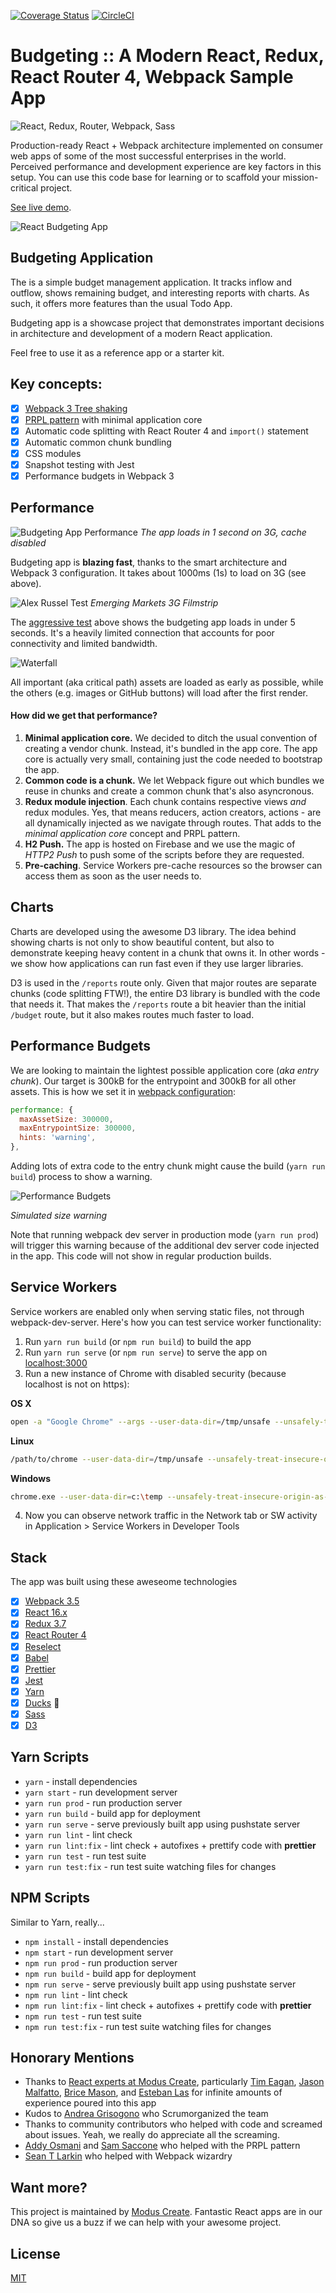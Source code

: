 [![Coverage Status](https://coveralls.io/repos/github/ModusCreateOrg/budgeting-sample-app-webpack2/badge.svg)](https://coveralls.io/github/ModusCreateOrg/budgeting-sample-app-webpack2) [![CircleCI](https://circleci.com/gh/ModusCreateOrg/budgeting-sample-app-webpack2.svg?style=svg)](https://circleci.com/gh/ModusCreateOrg/budgeting-sample-app-webpack2)

# Budgeting :: A Modern React, Redux, React Router 4, Webpack Sample App

![React, Redux, Router, Webpack, Sass](https://cloud.githubusercontent.com/assets/733074/25338311/193a1a40-28ff-11e7-8f22-9a5d9dac7b84.png)

Production-ready React + Webpack architecture implemented on consumer web apps of some of the most successful enterprises in the world. Perceived performance and development experience are key factors in this setup. You can use this code base for learning or to scaffold your mission-critical project.

[See live demo](https://budgeting-a937b.firebaseapp.com/).

![React Budgeting App](https://cloud.githubusercontent.com/assets/733074/25340900/6ab1d536-2907-11e7-8083-b78f8ae601b4.png)

## Budgeting Application
The is a simple budget management application. It tracks inflow and outflow, shows remaining budget, and interesting reports with charts. As such, it offers more features than the usual Todo App. 

Budgeting app is a showcase project that demonstrates important decisions in architecture and development of a modern React application.

Feel free to use it as a reference app or a starter kit.

## Key concepts:

- [x] [Webpack 3 Tree shaking](http://moduscreate.com/webpack-2-tree-shaking-configuration/)
- [x] [PRPL pattern](https://www.slideshare.net/grgur/prpl-pattern-with-webpack-and-react) with minimal application core
- [x] Automatic code splitting with React Router 4 and `import()` statement
- [x] Automatic common chunk bundling
- [x] CSS modules
- [x] Snapshot testing with Jest
- [x] Performance budgets in Webpack 3

## Performance
![Budgeting App Performance](https://cloud.githubusercontent.com/assets/733074/25339194/1af94448-2902-11e7-8982-c1a9b647fac0.png)
_The app loads in 1 second on 3G, cache disabled_

Budgeting app is **blazing fast**, thanks to the smart architecture and Webpack 3 configuration. It takes about 1000ms (1s) to load on 3G (see above).

![Alex Russel Test](https://cloud.githubusercontent.com/assets/733074/25586449/acf14628-2e9f-11e7-8839-2f7c20809581.png)
_Emerging Markets 3G Filmstrip_

The [aggressive test](https://www.webpagetest.org/video/compare.php?tests=170501_0S_XQ5-r:2-c:0) above shows the budgeting app loads in under 5 seconds. It's a heavily limited connection that accounts for poor connectivity and limited bandwidth. 

![Waterfall](https://cloud.githubusercontent.com/assets/733074/25586623/676a378a-2ea0-11e7-9342-c040751b6ec6.png)

All important (aka critical path) assets are loaded as early as possible, while the others (e.g. images or GitHub buttons) will load after the first render.

#### How did we get that performance?

1. **Minimal application core.** We decided to ditch the usual convention of creating a vendor chunk. Instead, it's bundled in the app core. The app core is actually very small, containing just the code needed to bootstrap the app.
2. **Common code is a chunk.** We let Webpack figure out which bundles we reuse in chunks and create a common chunk that's also asyncronous. 
3. **Redux module injection**. Each chunk contains respective views _and_ redux modules. Yes, that means reducers, action creators, actions - are all dynamically injected as we navigate through routes. That adds to the _minimal application core_ concept and PRPL pattern. 
4. **H2 Push.** The app is hosted on Firebase and we use the magic of _HTTP2 Push_ to push some of the scripts before they are requested.
5. **Pre-caching**. Service Workers pre-cache resources so the browser can access them as soon as the user needs to.

## Charts
Charts are developed using the awesome D3 library. The idea behind showing charts is not only to show beautiful content, but also to demonstrate keeping heavy content in a chunk that owns it. In other words - we show how applications can run fast even if they use larger libraries.

D3 is used in the `/reports` route only. Given that major routes are separate chunks (code splitting FTW!), the entire D3 library is bundled with the code that needs it. That makes the `/reports` route a bit heavier than the initial `/budget` route, but it also makes routes much faster to load.

## Performance Budgets
We are looking to maintain the lightest possible application core (_aka entry chunk_). Our target is 300kB for the entrypoint and 300kB for all other assets. This is how we set it in [webpack configuration](https://github.com/ModusCreateOrg/budgeting-sample-app-webpack2/blob/master/webpack.config.js):

```js
performance: {
  maxAssetSize: 300000,
  maxEntrypointSize: 300000,
  hints: 'warning',
},
```

Adding lots of extra code to the entry chunk might cause the build (`yarn run build`) process to show a warning.

![Performance Budgets](https://cloud.githubusercontent.com/assets/733074/25352700/3ade5cfa-292d-11e7-8d2e-fed88c2c4da0.png)

_Simulated size warning_

Note that running webpack dev server in production mode (`yarn run prod`) will trigger this warning because of the additional dev server code injected in the app. This code will not show in regular production builds.

## Service Workers
Service workers are enabled only when serving static files, not through webpack-dev-server. Here's how you can test service worker functionality:
1. Run `yarn run build` (or `npm run build`) to build the app
2. Run `yarn run serve` (or `npm run serve`) to serve the app on [localhost:3000](http://localhost:3000)
3. Run a new instance of Chrome with disabled security (because localhost is not on https): 

**OS X**

```bash
open -a "Google Chrome" --args --user-data-dir=/tmp/unsafe --unsafely-treat-insecure-origin-as-secure=http://localhost
```

**Linux**

```bash
/path/to/chrome --user-data-dir=/tmp/unsafe --unsafely-treat-insecure-origin-as-secure=http://localhost
```

**Windows**

```bash
chrome.exe --user-data-dir=c:\temp --unsafely-treat-insecure-origin-as-secure=http://localhost
```

4. Now you can observe network traffic in the Network tab or SW activity in Application > Service Workers in Developer Tools

## Stack
The app was built using these aweseome technologies

- [x] [Webpack 3.5](https://webpack.github.io)
- [x] [React 16.x](https://facebook.github.io/react/)
- [x] [Redux 3.7](http://redux.js.org/)
- [x] [React Router 4](https://reacttraining.com/react-router/)
- [x] [Reselect](https://github.com/reactjs/reselect/)
- [x] [Babel](https://babeljs.io/)
- [x] [Prettier](https://github.com/prettier/prettier)
- [x] [Jest](https://facebook.github.io/jest/)
- [x] [Yarn](https://yarnpkg.com/en/)
- [x] [Ducks](https://github.com/erikras/ducks-modular-redux/) 🐣
- [x] [Sass](http://sass-lang.com/)
- [x] [D3](https://d3js.org/)

## Yarn Scripts

* `yarn` - install dependencies
* `yarn start` - run development server
* `yarn run prod` - run production server
* `yarn run build` - build app for deployment
* `yarn run serve` - serve previously built app using pushstate server
* `yarn run lint` - lint check
* `yarn run lint:fix` - lint check + autofixes + prettify code with __prettier__
* `yarn run test` - run test suite
* `yarn run test:fix` - run test suite watching files for changes


## NPM Scripts
Similar to Yarn, really...

* `npm install` - install dependencies
* `npm start` - run development server
* `npm run prod` - run production server
* `npm run build` - build app for deployment
* `npm run serve` - serve previously built app using pushstate server
* `npm run lint` - lint check
* `npm run lint:fix` - lint check + autofixes + prettify code with __prettier__
* `npm run test` - run test suite
* `npm run test:fix` - run test suite watching files for changes

## Honorary Mentions

* Thanks to [React experts at Modus Create](https://moduscreate.com), particularly [Tim Eagan](https://twitter.com/TimothyEagan), [Jason Malfatto](https://twitter.com/jmalfatto), [Brice Mason](https://twitter.com/bricemason), and [Esteban Las](https://twitter.com/elas78) for infinite amounts of experience poured into this app
* Kudos to [Andrea Grisogono](https://twitter.com/scrumolina) who Scrumorganized the team
* Thanks to community contributors who helped with code and screamed about issues. Yeah, we really do appreciate all the screaming. 
* [Addy Osmani](https://twitter.com/addyosmani) and [Sam Saccone](https://twitter.com/samccone) who helped with the PRPL pattern
* [Sean T Larkin](https://twitter.com/thelarkinn) who helped with Webpack wizardry

## Want more?
This project is maintained by [Modus Create](https://moduscreate.com). Fantastic React apps are in our DNA so give us a buzz if we can help with your awesome project.

## License
[MIT](License.md)
